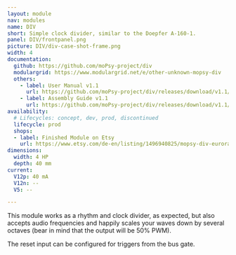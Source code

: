 ```yaml
---
layout: module
nav: modules
name: DIV
short: Simple clock divider, similar to the Doepfer A-160-1.
panel: DIV/frontpanel.png
picture: DIV/div-case-shot-frame.png
width: 4
documentation:
  github: https://github.com/moPsy-project/div
  modulargrid: https://www.modulargrid.net/e/other-unknown-mopsy-div
  others:
    - label: User Manual v1.1
      url: https://github.com/moPsy-project/div/releases/download/v1.1/DIV_User_Manual.pdf
    - label: Assembly Guide v1.1
      url: https://github.com/moPsy-project/div/releases/download/v1.1/DIV_v1.1_Assembly_Guide.pdf
availability:
  # Lifecycles: concept, dev, prod, discontinued
  lifecycle: prod
  shops:
  - label: Finished Module on Etsy
    url: https://www.etsy.com/de-en/listing/1496940825/mopsy-div-eurorack-modul
dimensions:
  width: 4 HP
  depth: 40 mm
current:
  V12p: 40 mA
  V12n: --
  V5: --

---
```

This module works as a rhythm and clock divider, as expected, but also accepts audio frequencies and happily scales your waves down by several octaves (bear in mind that the output will be 50% PWM).

The reset input can be configured for triggers from the bus gate.
